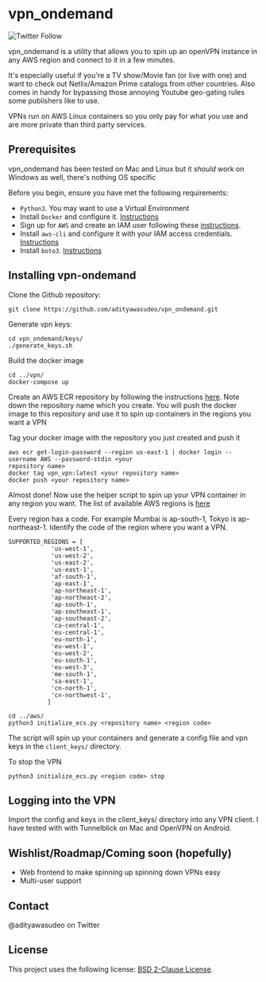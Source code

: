 # vpn_ondemand

<!--- These are examples. See https://shields.io for others or to customize this set of shields. You might want to include dependencies, project status and licence info here --->
![Twitter Follow](https://img.shields.io/twitter/follow/adityawasudeo?style=social)

vpn_ondemand is a utility that allows you to spin up an openVPN instance in any AWS region and
connect to it in a few minutes.

It's especially useful if you're a TV show/Movie fan (or live with one) and want to check out
Netlix/Amazon Prime catalogs from other countries. Also comes in handy for bypassing those
annoying Youtube geo-gating rules some publishers like to use.

VPNs run on AWS Linux containers so you only pay for what you use and are more private than third party
services. 

## Prerequisites

vpn_ondemand has been tested on Mac and Linux but it *should* work on Windows as well, there's
nothing OS specific 

Before you begin, ensure you have met the following requirements:
<!--- These are just example requirements. Add, duplicate or remove as required --->
* `Python3`. You may want to use a Virtual Environment
* Install `Docker` and configure it. [Instructions](https://docs.docker.com/get-docker/)
* Sign up for `AWS` and create an IAM user following these [instructions](https://docs.aws.amazon.com/AmazonECS/latest/developerguide/get-set-up-for-amazon-ecs.html).
* Install `aws-cli` and configure it with your IAM access credentials. [Instructions](https://docs.aws.amazon.com/cli/latest/userguide/install-cliv2.html)
* Install `boto3`. [Instructions](https://boto3.amazonaws.com/v1/documentation/api/latest/guide/quickstart.html#installation)

## Installing vpn-ondemand

Clone the Github repository:
```
git clone https://github.com/adityawasudeo/vpn_ondemand.git
```

Generate vpn keys:
```
cd vpn_ondemand/keys/
./generate_keys.sh
```

Build the docker image
``` 
cd ../vpn/
docker-compose up
```

Create an AWS ECR repository by following the instructions [here](https://docs.aws.amazon.com/AmazonECR/latest/userguide/repository-create.html). Note down the repository name which you create. You will push the docker image to this repository and use it to spin up containers in the regions you want a VPN

Tag your docker image with the repository you just created and push it
```
aws ecr get-login-password --region us-east-1 | docker login --username AWS --password-stdin <your
repository name>
docker tag vpn_vpn:latest <your repository name>
docker push <your repository name>
```
Almost done! Now use the helper script to spin up your VPN container in any region you want. The
list of available AWS regions is [here](https://docs.aws.amazon.com/AmazonRDS/latest/UserGuide/Concepts.RegionsAndAvailabilityZones.html)

Every region has a code. For example Mumbai is ap-south-1, Tokyo is ap-northeast-1. Identify the
code of the region where you want a VPN.

```
SUPPORTED_REGIONS = [
            'us-west-1',
            'us-west-2',
            'us-east-2',
            'us-east-1',
            'af-south-1',
            'ap-east-1',
            'ap-northeast-1',
            'ap-northeast-2',
            'ap-south-1',
            'ap-southeast-1',
            'ap-southeast-2',
            'ca-central-1',
            'eu-central-1',
            'eu-north-1',
            'eu-west-1',
            'eu-west-2',
            'eu-south-1',
            'eu-west-3',
            'me-south-1',
            'sa-east-1',
            'cn-north-1',
            'cn-northwest-1',
           ]
```

```
cd ../aws/
python3 initialize_ecs.py <repository name> <region code> 
```
The script will spin up your containers and generate a config file and vpn keys in the
`client_keys/` directory.

To stop the VPN 
```
python3 initialize_ecs.py <region code> stop
``` 

## Logging into the VPN

Import the config and keys in the client_keys/ directory into any VPN client. I have tested with
with Tunnelblick on Mac and OpenVPN on Android. 

## Wishlist/Roadmap/Coming soon (hopefully)
* Web frontend to make spinning up spinning down VPNs easy
* Multi-user support

## Contact

@adityawasudeo on Twitter

## License

This project uses the following license: [BSD 2-Clause License](https://choosealicense.com/licenses/bsd-2-clause/).
